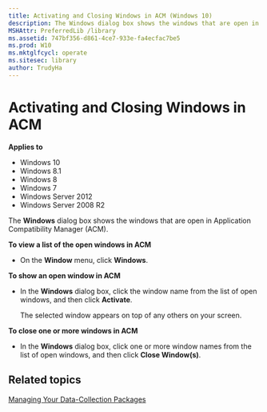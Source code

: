 ```yaml
---
title: Activating and Closing Windows in ACM (Windows 10)
description: The Windows dialog box shows the windows that are open in Application Compatibility Manager (ACM).
MSHAttr: PreferredLib /library
ms.assetid: 747bf356-d861-4ce7-933e-fa4ecfac7be5
ms.prod: W10
ms.mktglfcycl: operate
ms.sitesec: library
author: TrudyHa
---
```


# Activating and Closing Windows in ACM


**Applies to**

-   Windows 10
-   Windows 8.1
-   Windows 8
-   Windows 7
-   Windows Server 2012
-   Windows Server 2008 R2

The **Windows** dialog box shows the windows that are open in Application Compatibility Manager (ACM).

**To view a list of the open windows in ACM**

-   On the **Window** menu, click **Windows**.

**To show an open window in ACM**

-   In the **Windows** dialog box, click the window name from the list of open windows, and then click **Activate**.

    The selected window appears on top of any others on your screen.

**To close one or more windows in ACM**

-   In the **Windows** dialog box, click one or more window names from the list of open windows, and then click **Close Window(s)**.

## Related topics


[Managing Your Data-Collection Packages](managing-your-data-collection-packages.md)

 

 





